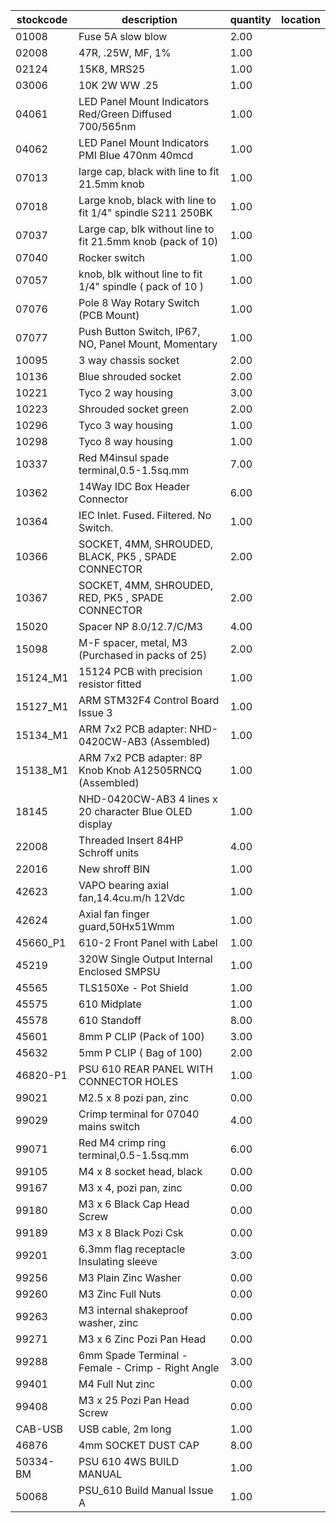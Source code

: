 |stockcode|description|quantity|location|
|---------|-----------|--------|--------|
|01008|Fuse 5A slow blow|2.00||
|02008|47R, .25W, MF, 1%|1.00||
|02124|15K8, MRS25|1.00||
|03006|10K 2W WW .25|1.00||
|04061|LED Panel Mount Indicators Red/Green Diffused 700/565nm|1.00||
|04062|LED Panel Mount Indicators PMI Blue 470nm 40mcd|1.00||
|07013|large cap, black with line to fit 21.5mm knob|1.00||
|07018|Large knob, black with line to fit 1/4" spindle S211 250BK|1.00||
|07037|Large cap, blk without line to fit 21.5mm knob (pack of 10)|1.00||
|07040|Rocker switch|1.00||
|07057|knob, blk without line to fit 1/4" spindle ( pack of 10 )|1.00||
|07076|Pole 8 Way Rotary Switch (PCB Mount)|1.00||
|07077|Push Button Switch, IP67, NO, Panel Mount, Momentary|1.00||
|10095|3 way chassis socket|2.00||
|10136|Blue shrouded socket|2.00||
|10221|Tyco 2 way housing|3.00||
|10223|Shrouded socket green|2.00||
|10296|Tyco 3 way housing|1.00||
|10298|Tyco 8 way housing|1.00||
|10337|Red M4insul spade terminal,0.5-1.5sq.mm|7.00||
|10362|14Way IDC Box Header Connector|6.00||
|10364|IEC Inlet. Fused. Filtered. No Switch.|1.00||
|10366|SOCKET, 4MM, SHROUDED, BLACK, PK5 , SPADE CONNECTOR|2.00||
|10367|SOCKET, 4MM, SHROUDED, RED, PK5  , SPADE CONNECTOR|2.00||
|15020|Spacer NP 8.0/12.7/C/M3|4.00||
|15098|M-F spacer, metal, M3 (Purchased in packs of 25)|2.00||
|15124_M1|15124 PCB with precision resistor fitted|1.00||
|15127_M1|ARM STM32F4 Control Board Issue 3|1.00||
|15134_M1|ARM 7x2 PCB adapter: NHD-0420CW-AB3 (Assembled)|1.00||
|15138_M1|ARM 7x2 PCB adapter: 8P Knob Knob A12505RNCQ (Assembled)|1.00||
|18145|NHD-0420CW-AB3 4 lines x 20 character Blue OLED display|1.00||
|22008|Threaded Insert 84HP Schroff units|4.00||
|22016|New shroff BIN|1.00||
|42623|VAPO bearing axial fan,14.4cu.m/h 12Vdc|1.00||
|42624|Axial fan finger guard,50Hx51Wmm|1.00||
|45660_P1|610-2 Front Panel with Label|1.00||
|45219|320W Single Output Internal Enclosed SMPSU|1.00||
|45565|TLS150Xe - Pot Shield|1.00||
|45575|610 Midplate|1.00||
|45578|610 Standoff|8.00||
|45601|8mm P CLIP (Pack of 100)|3.00||
|45632|5mm P CLIP ( Bag of 100)|2.00||
|46820-P1|PSU 610 REAR PANEL WITH CONNECTOR HOLES|1.00||
|99021|M2.5 x 8 pozi pan, zinc|0.00||
|99029|Crimp terminal for 07040 mains switch|4.00||
|99071|Red M4 crimp ring terminal,0.5-1.5sq.mm|6.00||
|99105|M4 x 8 socket head, black|0.00||
|99167|M3 x 4, pozi pan, zinc|0.00||
|99180|M3 x 6 Black Cap Head Screw|0.00||
|99189|M3 x 8 Black Pozi Csk|0.00||
|99201|6.3mm flag receptacle Insulating sleeve|3.00||
|99256|M3 Plain Zinc Washer|0.00||
|99260|M3 Zinc Full Nuts|0.00||
|99263|M3 internal shakeproof washer, zinc|0.00||
|99271|M3 x 6 Zinc Pozi Pan Head|0.00||
|99288|6mm Spade Terminal - Female - Crimp - Right Angle|3.00||
|99401|M4 Full Nut zinc|0.00||
|99408|M3 x 25 Pozi Pan Head Screw|0.00||
|CAB-USB|USB cable,  2m long|1.00||
|46876|4mm SOCKET DUST CAP|8.00||
|50334-BM|PSU 610 4WS BUILD MANUAL|1.00||
|50068|PSU_610 Build Manual Issue A|1.00||
